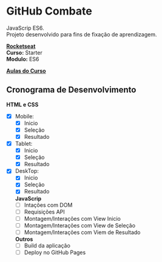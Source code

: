 # GitHub Combate

JavaScrip ES6.  
Projeto desenvolvido para fins de fixação de aprendizagem.  


**[Rocketseat](https://skylab.rocketseat.com.br/)**  
**Curso:** Starter  
**Modulo:** ES6  

**[Aulas do Curso](https://github.com/jnetto23/dev_study/tree/master/rocketseat/starter/javascript-es6)**  


## Cronograma de Desenvolvimento
**HTML e CSS**
- [x] Mobile:
  - [x] Inicio
  - [x] Seleção
  - [x] Resultado
- [x] Tablet:
  - [x] Inicio
  - [x] Seleção
  - [x] Resultado
- [x] DeskTop:
  - [x] Inicio
  - [x] Seleção
  - [x] Resultado

  **JavaScrip**
  - [ ] Intações com DOM
  - [ ] Requisições API
  - [ ] Montagem/Interações com View Inicio
  - [ ] Montagem/Interações com View de Seleção
  - [ ] Montagem/Interações com Viem de Resultado

  **Outros**
  - [ ] Build da aplicação
  - [ ] Deploy no GitHub Pages

